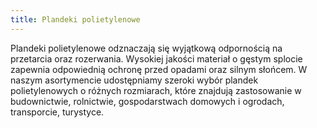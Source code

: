 ```yaml
---
title: Plandeki polietylenowe
---
```



Plandeki polietylenowe odznaczają się wyjątkową odpornością na przetarcia oraz rozerwania. Wysokiej jakości materiał o gęstym splocie zapewnia odpowiednią ochronę przed opadami oraz silnym słońcem. W naszym asortymencie udostępniamy szeroki wybór plandek polietylenowych o różnych rozmiarach, które znajdują zastosowanie w budownictwie, rolnictwie, gospodarstwach domowych i ogrodach, transporcie, turystyce.

